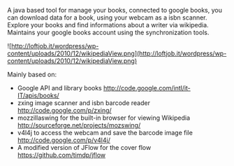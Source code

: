 A java based tool for manage your books, connected to google books, you can download data for a book, using your webcam as a isbn scanner. Explore your books and find informations about a writer via wikipedia. Maintains your google books account using the synchronization tools.

![http://loftjob.it/wordpress/wp-content/uploads/2010/12/wikipediaView.png](http://loftjob.it/wordpress/wp-content/uploads/2010/12/wikipediaView.png)

Mainly based on:

  * Google API and library books http://code.google.com/intl/it-IT/apis/books/
  * zxing image scanner and isbn barcode reader http://code.google.com/p/zxing/
  * mozzillaswing for the built-in browser for viewing Wikipedia http://sourceforge.net/projects/mozswing/
  * v4l4j to access the webcam and save the barcode image file http://code.google.com/p/v4l4j/
  * A modified version of JFlow for the cover flow https://github.com/timdp/jflow

